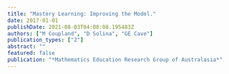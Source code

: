 ```yaml
---
title: "Mastery Learning: Improving the Model."
date: 2017-01-01
publishDate: 2021-08-03T04:08:08.195483Z
authors: ["M Coupland", "D Solina", "GE Cave"]
publication_types: ["2"]
abstract: ""
featured: false
publication: "*Mathematics Education Research Group of Australasia*"
---
```


